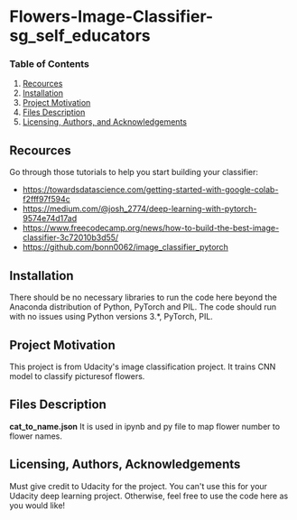 # Flowers-Image-Classifier-sg_self_educators

### Table of Contents

1. [Recources](#recources)
2. [Installation](#installation)
3. [Project Motivation](#motivation)
4. [Files Description](#files)
5. [Licensing, Authors, and Acknowledgements](#licensing)

## Recources <a name="recources"></a>

Go through those tutorials to help you start building your classifier:

- https://towardsdatascience.com/getting-started-with-google-colab-f2fff97f594c
- https://medium.com/@josh_2774/deep-learning-with-pytorch-9574e74d17ad
- https://www.freecodecamp.org/news/how-to-build-the-best-image-classifier-3c72010b3d55/  
- https://github.com/bonn0062/image_classifier_pytorch

## Installation <a name="installation"></a>

There should be no necessary libraries to run the code here beyond the Anaconda distribution of Python, PyTorch and PIL.  The code should run with no issues using Python versions 3.\*, PyTorch, PIL.


## Project Motivation<a name="motivation"></a>

This project is from Udacity's image classification project. It trains CNN model to classify picturesof flowers.

## Files Description<a name="files"></a>


**cat_to_name.json** It is used in ipynb and py file to map flower number to flower names.



## Licensing, Authors, Acknowledgements<a name="licensing"></a>

Must give credit to Udacity for the project. You can't use this for your Udacity deep learning project. Otherwise, feel free to use the code here as you would like! 
